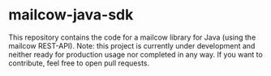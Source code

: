 # mailcow-java-sdk
This repository contains the code for a mailcow library for Java (using the mailcow REST-API). Note: this project is currently under development and neither ready for production usage nor completed in any way. If you want to contribute, feel free to open pull requests.
